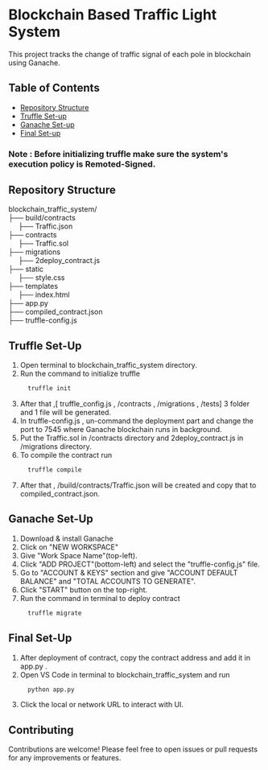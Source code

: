 # Blockchain Based Traffic Light System

This project tracks the change of traffic signal of each pole in blockchain using Ganache.

## Table of Contents
- [Repository Structure](#repository-structure)
- [Truffle Set-up](#truffle-set-up)
- [Ganache Set-up](#ganache-set-up)
- [Final Set-up](#final-set-up)

### Note : Before initializing truffle make sure the system's execution policy is Remoted-Signed.
## Repository Structure
blockchain_traffic_system/<br>
├── build/contracts<br>
&nbsp;&nbsp;&nbsp;&nbsp; ├── Traffic.json<br>
├── contracts<br>
&nbsp;&nbsp;&nbsp;&nbsp; ├── Traffic.sol<br>
├── migrations<br>
&nbsp;&nbsp;&nbsp;&nbsp; ├── 2deploy_contract.js<br>
├── static<br>
&nbsp;&nbsp;&nbsp;&nbsp; ├── style.css<br>
├── templates<br>
&nbsp;&nbsp;&nbsp;&nbsp; ├── index.html<br>
├── app.py<br>
├── compiled_contract.json<br>
├── truffle-config.js

## Truffle Set-Up
  1. Open terminal to blockchain_traffic_system directory.<br>
  2. Run the command to initialize truffle
     ```bash
       truffle init
     ```
  3. After that ,[ truffle_config.js  , /contracts , /migrations , /tests] 3 folder  and 1 file will be generated.<br>
  4. In truffle-config.js , un-command the deployment part and change the port to 7545 where Ganache blockchain runs in background.<br>
  5. Put the Traffic.sol in /contracts directory and 2deploy_contract.js in /migrations directory.<br>
  6. To compile the contract run
     ```bash
       truffle compile
     ```
  7. After that , /build/contracts/Traffic.json will be created and copy that to compiled_contract.json.

## Ganache Set-Up
1. Download & install Ganache
2. Click on "NEW WORKSPACE"
3. Give "Work Space Name"(top-left).
4. Click "ADD PROJECT"(bottom-left) and select the "truffle-config.js" file.
5. Go to "ACCOUNT & KEYS" section and give "ACCOUNT DEFAULT BALANCE" and "TOTAL ACCOUNTS TO GENERATE".
6. Click "START" button on the top-right.
7. Run the command in terminal to deploy contract
     ```bash
       truffle migrate
     ```
## Final Set-Up
1. After deployment of contract, copy the contract address and add it in  app.py .
2.  Open VS Code in terminal to blockchain_traffic_system and run
     ```bash
       python app.py
     ```
3. Click the local or network URL to interact with UI.
   
## Contributing
Contributions are welcome! Please feel free to open issues or pull requests for any improvements or features.
